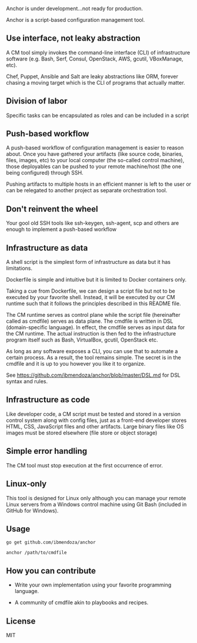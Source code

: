 Anchor is under development...not ready for production.

Anchor is a script-based configuration management tool.

Use interface, not leaky abstraction
------------------------------------

A CM tool simply invokes the command-line interface (CLI) of infrastructure software (e.g. Bash, Serf, Consul, OpenStack, AWS, gcutil, VBoxManage, etc). 

Chef, Puppet, Ansible and Salt are leaky abstractions like ORM, forever chasing a moving target which is the CLI of programs that actually matter. 

Division of labor
-----------------

Specific tasks can be encapsulated as roles and can be included in a script

Push-based workflow
-------------------

A push-based workflow of configuration management is easier to reason about. Once you have gathered your artifacts (like source code, binaries, files, images, etc) to your local computer (the so-called control machine), those deployables can be pushed to your remote machine/host (the one being configured) through SSH.

Pushing artifacts to multiple hosts in an efficient manner is left to the user or can be relegated to another project as separate orchestration tool.

Don't reinvent the wheel
------------------------

Your gool old SSH tools like ssh-keygen, ssh-agent, scp and others are enough to implement a push-based workflow

Infrastructure as data
----------------------

A shell script is the simplest form of infrastructure as data but it has limitations. 

Dockerfile is simple and intuitive but it is limited to Docker containers only. 

Taking a cue from Dockerfile, we can design a script file but not to be executed by your favorite shell. Instead, it will be executed by our CM runtime such that it follows the principles described in this README file.

The CM runtime serves as control plane while the script file (hereinafter called as cmdfile) serves as data plane. The cmdfile is written in DSL (domain-specific language). In effect, the cmdfile serves as input data for the CM runtime. The actual instruction is then fed to the infrastructure program itself such as Bash, VirtualBox, gcutil, OpenStack etc.

As long as any software exposes a CLI, you can use that to automate a certain process. As a result, the tool remains simple. The secret is in the cmdfile and it is up to you however you like it to organize.

See https://github.com/ibmendoza/anchor/blob/master/DSL.md for DSL syntax and rules.

Infrastructure as code
----------------------

Like developer code, a CM script must be tested and stored in a version control system along with config files, just as a front-end developer stores HTML, CSS, JavaScript files and other artifacts. Large binary files like OS images must be stored elsewhere (file store or object storage)

Simple error handling
---------------------

The CM tool must stop execution at the first occurrence of error. 

Linux-only
----------

This tool is designed for Linux only although you can manage your remote Linux servers from a Windows control machine using Git Bash (included in GitHub for Windows).

Usage
-----

```
go get github.com/ibmendoza/anchor

anchor /path/to/cmdfile
```

How you can contribute
----------------------

- Write your own implementation using your favorite programming language.

- A community of cmdfile akin to playbooks and recipes.


License
-------

MIT
